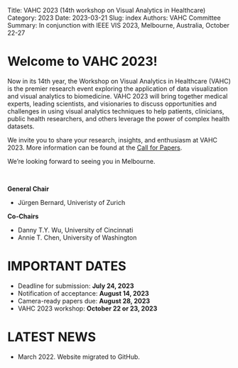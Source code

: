 Title: VAHC 2023 (14th workshop on Visual Analytics in Healthcare)
Category: 2023
Date: 2023-03-21
Slug: index
Authors: VAHC Committee
Summary: In conjunction with IEEE VIS 2023, Melbourne, Australia, October 22-27


Welcome to VAHC 2023!
=====================

Now in its 14th year, the Workshop on Visual Analytics in Healthcare (VAHC) is the premier research event exploring the application of data visualization and visual analytics to biomedicine. VAHC 2023 will bring together medical experts, leading scientists, and visionaries to discuss opportunities and challenges in using visual analytics techniques to help patients, clinicians, public health researchers, and others leverage the power of complex health datasets.

We invite you to share your research, insights, and enthusiasm at VAHC 2023. More information can be found at the [Call for Papers](./call-for-papers.html).

We’re looking forward to seeing you in Melbourne.

<br>

**General Chair**

- Jürgen Bernard, Univeristy of Zurich

**Co-Chairs**

- Danny T.Y. Wu, University of Cincinnati
- Annie T. Chen, University of Washington









IMPORTANT DATES
===============

- Deadline for submission:  **July 24, 2023**
- Notification of acceptance: **August 14, 2023**
- Camera-ready papers due: **August 28, 2023**
- VAHC 2023 workshop: **October 22 or 23, 2023**



LATEST NEWS
===========

- March 2022. Website migrated to GitHub.
